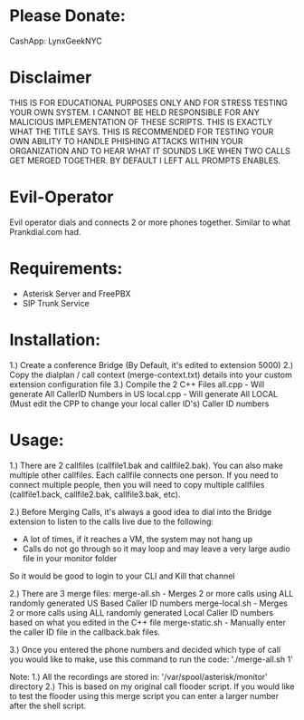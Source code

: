 Please Donate:
==============
CashApp: LynxGeekNYC

Disclaimer
==========
THIS IS FOR EDUCATIONAL PURPOSES ONLY AND FOR STRESS TESTING YOUR OWN SYSTEM. I CANNOT BE HELD RESPONSIBLE FOR ANY MALICIOUS IMPLEMENTATION OF THESE SCRIPTS. THIS IS EXACTLY WHAT THE TITLE SAYS. THIS IS RECOMMENDED FOR TESTING YOUR OWN ABILITY TO HANDLE PHISHING ATTACKS WITHIN YOUR ORGANIZATION AND TO HEAR WHAT IT SOUNDS LIKE WHEN TWO CALLS GET MERGED TOGETHER. BY DEFAULT I LEFT ALL PROMPTS ENABLES.

Evil-Operator
=============
Evil operator dials and connects 2 or more phones together. Similar to what Prankdial.com had.

Requirements:
=============
- Asterisk Server and FreePBX
- SIP Trunk Service

Installation:
=============
1.) Create a conference Bridge (By Default, it's edited to extension 5000)
2.) Copy the dialplan / call context (merge-context.txt) details into your custom extension configuration file
3.) Compile the 2 C++ Files
all.cpp - Will generate All CallerID Numbers in US
local.cpp - Will generate All LOCAL (Must edit the CPP to change your local caller ID's) Caller ID numbers

Usage:
======
1.) There are 2 callfiles (callfile1.bak and callfile2.bak). You can also make multiple other callfiles. Each callfile connects one person. If you need to connect multiple people, then you will need to copy multiple callfiles (callfile1.back, callfile2.bak, callfile3.bak, etc).

2.) Before Merging Calls, it's always a good idea to dial into the Bridge extension to listen to the calls live due to the following:
- A lot of times, if it reaches a VM, the system may not hang up
- Calls do not go through so it may loop and may leave a very large audio file in your monitor folder

So it would be good to login to your CLI and Kill that channel

2.) There are 3 merge files:
merge-all.sh - Merges 2 or more calls using ALL randomly generated US Based Caller ID numbers
merge-local.sh - Merges 2 or more calls using ALL randomly generated Local Caller ID numbers based on what you edited in the C++ file
merge-static.sh - Manually enter the caller ID file in the callback.bak files.

3.) Once you entered the phone numbers and decided which type of call you would like to make, use this command to run the code:
'./merge-all.sh 1'

Note:
1.) All the recordings are stored in: '/var/spool/asterisk/monitor' directory
2.) This is based on my original call flooder script. If you would like to test the flooder using this merge script you can enter a larger number after the shell script.
